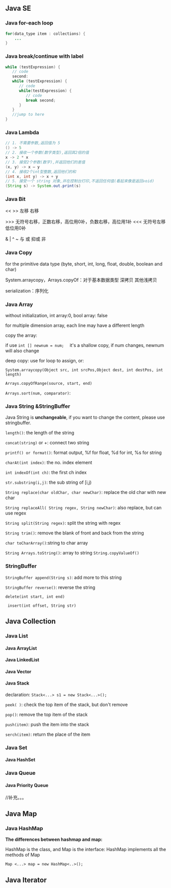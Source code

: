 ## Java SE

### Java for-each loop

```java
for(data_type item : collections) {
    ...
}
```

### Java break/continue with label

```java
while (testExpression) {
   // code
   second:
   while (testExpression) {
      // code
      while(testExpression) {
         // code
         break second;
      }
   }
   //jump to here
}
```

### Java Lambda

```java
// 1. 不需要参数,返回值为 5  
() -> 5  
// 2. 接收一个参数(数字类型),返回其2倍的值  
x -> 2 * x  
// 3. 接受2个参数(数字),并返回他们的差值  
(x, y) -> x – y  
// 4. 接收2个int型整数,返回他们的和  
(int x, int y) -> x + y  
// 5. 接受一个 string 对象,并在控制台打印,不返回任何值(看起来像是返回void)  
(String s) -> System.out.print(s)
```

### Java Bit

<< >> 左移 右移

\>>> 无符号右移，正数右移，高位用0补，负数右移，高位用1补 \<<< 无符号左移 低位用0补

& | ^ ~ 与 或 抑或 非



### Java Copy

for the primitive data type (byte, short, int, long, float, double, boolean and char)

System.arraycopy，Arrays.copyOf：对于基本数据类型 深拷贝 其他浅拷贝

serialization：序列化 

### Java Array

without initialization, int array:0, bool array: false

for multiple dimension array, each line may have a different length

copy the array: 

if use `int [] newnum = num;  ` it's a shallow copy, if num changes, newnum will also change

deep copy: use for loop to assign, or:

`System.arraycopy(Object src, int srcPos,Object dest, int destPos, int length)`

`Arrays.copyOfRange(source, start, end)`

`Arrays.sort(num, comparator)`: 

### Java String &StringBuffer

Java String is **unchangeable**, if you want to change the content, please use stringbuffer.

`length()`: the length of the string

`concat(string)` or +: connect two string

` printf() or format() `: format output, %f for float, %d for int, %s for string 

`charAt(int index)`: the no. index  element

`int indexOf(int ch)`: the first ch index

`str.substring(i,j)`: the sub string of [i,j)

`String replace(char oldChar, char newChar)`: replace the old char with new char

`String replaceAll( String regex, String newChar)`: also replace, but can use regex

`String split(String regex)`: split the string with regex

`String trim()`: remove the blank of front and back from the string

`char toCharArray()`:string to char array

`String Arrays.toString()`: array to string `String.copyValueOf()`

### StringBuffer

`StringBuffer append(String s)`: add more to this string

`StringBuffer reverse()`: reverse the string

`delete(int start, int end)`

` insert(int offset, String str)`

## Java Collection

### Java List

#### Java ArrayList



#### Java LinkedList



#### Java Vector



#### Java Stack

declaration:  `Stack<...> s1 = new Stack<...>();`

`peek( )`: check the top item of the stack, but don't remove

`pop()`: remove the top item of the stack

`push(item)`: push the item into the stack

`serch(item)`: return the place of the item

### Java Set

#### Java HashSet

### Java Queue

#### Java Priority Queue

//补充。。。

## Java Map

### Java HashMap

**The differences between hashmap and map:**

HashMap is the class, and Map is the interface: HashMap implements all the methods of Map

`Map <...> map = new HashMap<..>(); `

## Java Iterator
